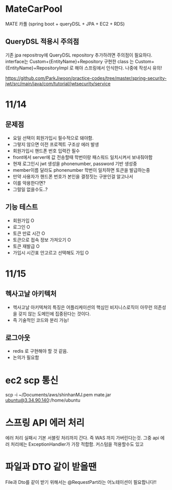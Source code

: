 # MateCarPool
MATE 카풀 (spring boot + queryDSL + JPA + EC2 + RDS)


## QueryDSL 적용시 주의점
기존 jpa repositroy에 QueryDSL repository 추가하려면 주의점이 필요하다.
interface는 Custom+{EntityName}+Repository
구현한 class 는 Custom+{EntityName}+RepositoryImpl 로 해야 
스프링에서 인식한다. 나중에 작성시 유의!

https://github.com/ParkJiwoon/practice-codes/tree/master/spring-security-jwt/src/main/java/com/tutorial/jwtsecurity/service

# 11/14 
## 문제점
- 요일 선택이 회원가입시 필수적으로 돼야함.
- 그렇지 않으면 이전 프로젝트 구조상 에러 발생
- 회원가입시 핸드폰 번호 입력칸 필수
- front에서 server에 값 전송할때 학번이랑 패스워드 일치시켜서 보내줘야함
- 현재 로그인시 jwt 생성을 phonenumber, password 기반 생성중
- member이름 달라도 phonenumber 학번이 일치하면 토큰을 발급하는중
- 만약 사용자가 핸드폰 번호가 본인을 결정짓는 구분인걸 알고나서
- 이를 악용한다면?
- 그럴일 없을수도..?
## 기능 테스트
- 회원가입 O
- 로그인 O
- 토큰 만료 시간 O
- 토큰으로 접속 정보 가져오기 O
- 토큰 재발급 O
- 가입시 시간표 안고르고 선택해도 가입 O


# 11/15
## 헥사고날 아키텍처
- 헥사고날 아키텍쳐의 특징은 어플리케이션의 핵심인 비지니스로직이 아무런 의존성을 갖지 않는 도메인에 집중된다는 것이다.
- 즉 기술적인 코드와 분리 가능!
## 로그아웃
- redis 로 구현해야 할 것 같음.
- 논의가 필요함


# ec2 scp 통신
scp -i ~/Documents/aws/shinhanMJ.pem mate.jar ubuntu@3.34.90.140:/home/ubuntu


# 스프링 API 에러 처리
에러 처리 실패시 기본 서블릿 처리까지 간다. 즉 WAS 까지 가버린다는것.
그중 api 에러 처리에는 ExceptionHandler가 가장 적합함. 커스텀을 적용할수도 있고

# 파일과 DTO 같이 받을땐
File과 Dto를 같이 받기 위해서는 @RequestPart라는 어노테이션이 필요합니다!!
